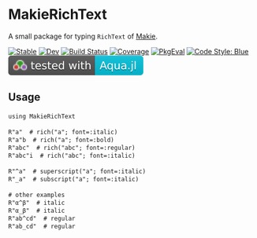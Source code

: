 # MakieRichText

A small package for typing `RichText` of [Makie](https://docs.makie.org/stable/).

[![Stable][docs-stable-img]][docs-stable-url]
[![Dev][docs-dev-img]][docs-dev-url]
[![Build Status][GHA-img]][GHA-url]
[![Coverage][codecov-img]][codecov-url]
[![PkgEval][pkgeval-img]][pkgeval-url]
[![Code Style: Blue][codestyle-blue-img]][codestyle-blue-url]
[![Aqua][aqua-img]][aqua-url]

## Usage

```
using MakieRichText

R"a"  # rich("a"; font=:italic)
R"a"b  # rich("a"; font=:bold)
R"abc"  # rich("abc"; font=:regular)
R"abc"i  # rich("abc"; font=:italic)

R"^a"  # superscript("a"; font=:italic)
R"_a"  # subscript("a"; font=:italic)

# other examples
R"α^β"  # italic
R"α_β"  # italic
R"ab^cd"  # regular
R"ab_cd"  # regular
```

[docs-dev-img]: https://img.shields.io/badge/docs-dev-blue.svg
[docs-dev-url]: https://daizutabi.github.io/MakieRichText.jl/dev/

[docs-stable-img]: https://img.shields.io/badge/docs-stable-blue.svg
[docs-stable-url]: https://daizutabi.github.io/MakieRichText.jl/stable/

[GHA-img]: https://github.com/daizutabi/MakieRichText.jl/actions/workflows/CI.yml/badge.svg?branch=main
[GHA-url]: https://github.com/daizutabi/MakieRichText.jl/actions/workflows/CI.yml?query=branch%3Amain

[codecov-img]: https://codecov.io/gh/daizutabi/MakieRichText.jl/branch/main/graph/badge.svg
[codecov-url]: https://codecov.io/gh/daizutabi/MakieRichText.jl

[pkgeval-img]: https://juliaci.github.io/NanosoldierReports/pkgeval_badges/M/MakieRichText.svg
[pkgeval-url]: https://juliaci.github.io/NanosoldierReports/pkgeval_badges/M/MakieRichText.html

[codestyle-blue-img]: https://img.shields.io/badge/code%20style-blue-4495d1.svg
[codestyle-blue-url]: https://github.com/invenia/BlueStyle

[aqua-img]: https://raw.githubusercontent.com/JuliaTesting/Aqua.jl/master/badge.svg
[aqua-url]: https://github.com/JuliaTesting/Aqua.jl
